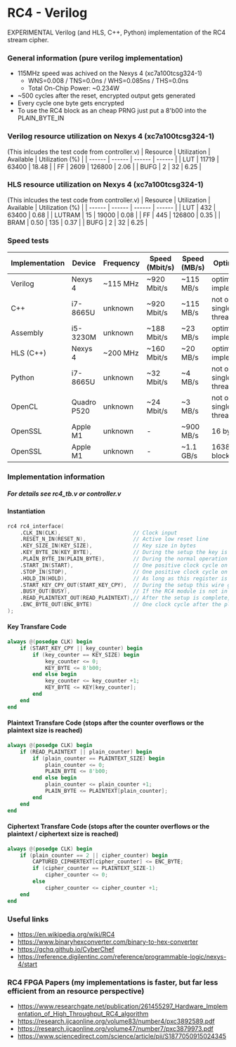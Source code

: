 # RC4 - Verilog
EXPERIMENTAL Verilog (and HLS, C++, Python) implementation of the RC4 stream cipher. 
### General information (pure verilog implementation)
- 115MHz speed was achived on the Nexys 4 (xc7a100tcsg324-1)
    - WNS=0.008 / TNS=0.0ns / WHS=0.085ns / THS=0.0ns
    - Total On-Chip Power: ~0.234W
- ~500 cycles after the reset, encrypted output gets generated
- Every cycle one byte gets encrypted
- To use the RC4 block as an cheap PRNG just put a 8'b00 into the PLAIN_BYTE_IN

### Verilog resource utilization on Nexys 4 (xc7a100tcsg324-1)
(This inlcudes the test code from controller.v)
| Resource | Utilization | Available | Utilization (%) |
| ------ | ------ | ------ | ------ |
| LUT   | 11719 | 63400     | 18.48 |
| FF    | 2609  | 126800    | 2.06 |
| BUFG  | 2     | 32        | 6.25 |

### HLS resource utilization on Nexys 4 (xc7a100tcsg324-1)
(This inlcudes the test code from controller.v)
| Resource | Utilization | Available | Utilization (%) |
| ------ | ------ | ------ | ------ |
| LUT       | 432   | 63400     | 0.68 |
| LUTRAM    | 15    | 19000     | 0.08 |
| FF        | 445   | 126800    | 0.35 |
| BRAM      | 0.50  | 135       | 0.37 |
| BUFG      | 2     | 32        | 6.25 |

### Speed tests
| Implementation | Device | Frequency | Speed (Mbit/s) | Speed (MB/s) | Optimizations | Source |
| ------ | ------ | ------ | ------ | ------ | ------ | ------ |
| Verilog   | Nexys 4       | ~115 MHz  | ~920 Mbit/s   | ~115 MB/s | optimized implementation          | this repository |
| C++       | i7-8665U      | unknown   | ~920 Mbit/s   | ~115 MB/s | not optimized / single threaded   | this repository |
| Assembly  | i5-3230M      | unknown   | ~188 Mbit/s   | ~23 MB/s  | optimized implementation          | https://www.charmysoft.com/app/rc4-cipher |
| HLS (C++) | Nexys 4       | ~200 MHz  | ~160 Mbit/s   | ~20 MB/s  | optimized implementation          | this repository |
| Python    | i7-8665U      | unknown   | ~32 Mbit/s    | ~4 MB/s   | not optimized / single threaded   | this repository |
| OpenCL    | Quadro P520   | unknown   | ~24 Mbit/s    | ~3 MB/s   | not optimized / single threaded   | this repository |
| OpenSSL   | Apple M1      | unknown   | -             | ~900 MB/s | 16 byte blocks                    | OpenSSL |
| OpenSSL   | Apple M1      | unknown   | -             | ~1.1 GB/s | 16384 byte blocks                 | OpenSSL |

### Implementation information
##### For details see rc4_tb.v or controller.v
#### Instantiation
```verilog
rc4 rc4_interface(
    .CLK_IN(CLK),                       // Clock input
    .RESET_N_IN(RESET_N),               // Active low reset line
    .KEY_SIZE_IN(KEY_SIZE),             // Key size in bytes
    .KEY_BYTE_IN(KEY_BYTE),             // During the setup the key is transfared byte by byte via this register
    .PLAIN_BYTE_IN(PLAIN_BYTE),         // During the normal operation every cycle one plaintext byte is transfared via this register for encryption (for PRNG operation just set 8'h00 as input)
    .START_IN(START),                   // One positive clock cycle on this register signals the RC4 module that it should start the setup process
    .STOP_IN(STOP),                     // One positive clock cycle on this register signals the RC4 module that it should stop (reset --> return to IDLE)
    .HOLD_IN(HOLD),                     // As long as this register is pulled high no further encryption / PRNG generation happens (waites for a low signal)
    .START_KEY_CPY_OUT(START_KEY_CPY),  // During the setup this wire gets pulled to high for one clock cycle to indicate the start of the key transfare to the RC4 module
    .BUSY_OUT(BUSY),                    // If the RC4 module is not in IDLE this signal is pulled to high
    .READ_PLAINTEXT_OUT(READ_PLAINTEXT),// After the setup is complete, this wire gets pulled to high for one clock cycle to indicate the start of the normal operation (if a plaintext should be encrypted it now needs to be placed into the PLAIN_BYTE register one byte after the other every clock cycle)
    .ENC_BYTE_OUT(ENC_BYTE)             // One clock cycle after the plaintext byte was put into the PLAIN_BYTE register the encrypted byte needs to be copied from the ENC_BYTE register
);
```

#### Key Transfare Code
```verilog
always @(posedge CLK) begin
    if (START_KEY_CPY || key_counter) begin
        if (key_counter == KEY_SIZE) begin
            key_counter <= 0;
            KEY_BYTE <= 8'b00;
        end else begin
            key_counter <= key_counter +1;
            KEY_BYTE <= KEY[key_counter];
        end
    end
end
```

#### Plaintext Transfare Code (stops after the counter overflows or the plaintext size is reached)
```verilog
always @(posedge CLK) begin
    if (READ_PLAINTEXT || plain_counter) begin
        if (plain_counter == PLAINTEXT_SIZE) begin
            plain_counter <= 0;
            PLAIN_BYTE <= 8'b00;
        end else begin
            plain_counter <= plain_counter +1;
            PLAIN_BYTE <= PLAINTEXT[plain_counter];
        end
    end
end
```

#### Ciphertext Transfare Code (stops after the counter overflows or the plaintext / ciphertext size is reached)
```verilog
always @(posedge CLK) begin
    if (plain_counter == 2 || cipher_counter) begin
        CAPTURED_CIPHERTEXT[cipher_counter] <= ENC_BYTE;
        if (cipher_counter == PLAINTEXT_SIZE-1)
            cipher_counter <= 0;
        else
            cipher_counter <= cipher_counter +1;
    end
end
```

### Useful links
- https://en.wikipedia.org/wiki/RC4
- https://www.binaryhexconverter.com/binary-to-hex-converter
- https://gchq.github.io/CyberChef
- https://reference.digilentinc.com/reference/programmable-logic/nexys-4/start

### RC4 FPGA Papers (my implementations is faster, but far less efficient from an resource perspective)
- https://www.researchgate.net/publication/261455297_Hardware_Implementation_of_High_Throughput_RC4_algorithm
- https://research.ijcaonline.org/volume83/number4/pxc3892589.pdf
- https://research.ijcaonline.org/volume47/number7/pxc3879973.pdf
- https://www.sciencedirect.com/science/article/pii/S1877050915024345
